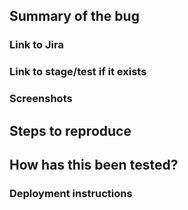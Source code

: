
## Summary of the bug
<!--
Write a very short description if needed.
-->


### Link to Jira


### Link to stage/test if it exists


### Screenshots
<!--
If this MR contains frontend related changes you should include screenshots.
-->


## Steps to reproduce
<!--
If not described in the above link, how can one reproduce this issue?
-->


## How has this been tested?
<!--
Please describe the tests that you ran to verify your changes. Provide instructions so we can reproduce. Please also list any relevant details for your test configuration
-->


### Deployment instructions
<!--
Please describe the deployment instructions if there is any special one. If there's none feel free to delete this section-
-->
